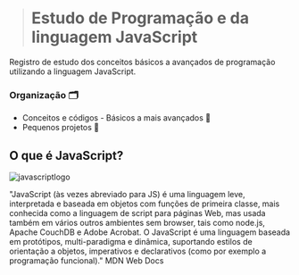 ># Estudo de Programação e da linguagem JavaScript

Registro de estudo dos conceitos básicos a avançados de programação utilizando a linguagem JavaScript.

### Organização 🗂️

+ Conceitos e códigos - Básicos a mais avançados 📁
+ Pequenos projetos 📁

## O que é JavaScript?
![javascriptlogo](https://github.com/RobbFreitas/Estudos-em-JavaScript/blob/main/jslogo.png)

"JavaScript (às vezes abreviado para JS) é uma linguagem leve, interpretada e baseada em objetos com funções de primeira classe, mais conhecida como a linguagem de script para páginas Web, mas usada também em vários outros ambientes sem browser, tais como node.js,  Apache CouchDB e Adobe Acrobat. O JavaScript é uma linguagem baseada em protótipos, multi-paradigma e dinâmica, suportando estilos de orientação a objetos, imperativos e declarativos (como por exemplo a programação funcional)." MDN Web Docs
